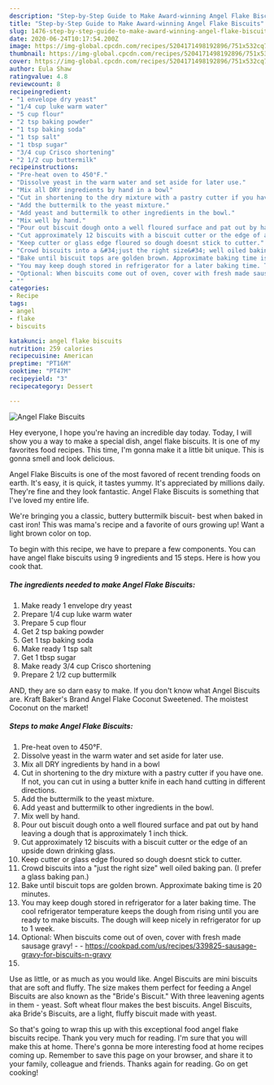 ```yaml
---
description: "Step-by-Step Guide to Make Award-winning Angel Flake Biscuits"
title: "Step-by-Step Guide to Make Award-winning Angel Flake Biscuits"
slug: 1476-step-by-step-guide-to-make-award-winning-angel-flake-biscuits
date: 2020-06-24T10:17:54.200Z
image: https://img-global.cpcdn.com/recipes/5204171498192896/751x532cq70/angel-flake-biscuits-recipe-main-photo.jpg
thumbnail: https://img-global.cpcdn.com/recipes/5204171498192896/751x532cq70/angel-flake-biscuits-recipe-main-photo.jpg
cover: https://img-global.cpcdn.com/recipes/5204171498192896/751x532cq70/angel-flake-biscuits-recipe-main-photo.jpg
author: Eula Shaw
ratingvalue: 4.8
reviewcount: 8
recipeingredient:
- "1 envelope dry yeast"
- "1/4 cup luke warm water"
- "5 cup flour"
- "2 tsp baking powder"
- "1 tsp baking soda"
- "1 tsp salt"
- "1 tbsp sugar"
- "3/4 cup Crisco shortening"
- "2 1/2 cup buttermilk"
recipeinstructions:
- "Pre-heat oven to 450°F."
- "Dissolve yeast in the warm water and set aside for later use."
- "Mix all DRY ingredients by hand in a bowl"
- "Cut in shortening to the dry mixture with a pastry cutter if you have one. If not, you can cut in using a butter knife in each hand cutting in different directions."
- "Add the buttermilk to the yeast mixture."
- "Add yeast and buttermilk to other ingredients in the bowl."
- "Mix well by hand."
- "Pour out biscuit dough onto a well floured surface and pat out by hand leaving a dough that is approximately 1 inch thick."
- "Cut approximately 12 biscuits with a biscuit cutter or the edge of an upside down drinking glass."
- "Keep cutter or glass edge floured so dough doesnt stick to cutter."
- "Crowd biscuits into a &#34;just the right size&#34; well oiled baking pan. (I prefer a glass baking pan.)"
- "Bake until biscuit tops are golden brown. Approximate baking time is 20 minutes."
- "You may keep dough stored in refrigerator for a later baking time. The cool refrigerator temperature keeps the dough from rising until you are ready to make biscuits. The dough will keep nicely in refrigerator for up to 1 week."
- "Optional: When biscuits come out of oven, cover with fresh made sausage gravy!  https://cookpad.com/us/recipes/339825-sausage-gravy-for-biscuits-n-gravy"
- ""
categories:
- Recipe
tags:
- angel
- flake
- biscuits

katakunci: angel flake biscuits 
nutrition: 259 calories
recipecuisine: American
preptime: "PT16M"
cooktime: "PT47M"
recipeyield: "3"
recipecategory: Dessert

---
```



![Angel Flake Biscuits](https://img-global.cpcdn.com/recipes/5204171498192896/751x532cq70/angel-flake-biscuits-recipe-main-photo.jpg)

Hey everyone, I hope you're having an incredible day today. Today, I will show you a way to make a special dish, angel flake biscuits. It is one of my favorites food recipes. This time, I'm gonna make it a little bit unique. This is gonna smell and look delicious.

Angel Flake Biscuits is one of the most favored of recent trending foods on earth. It's easy, it is quick, it tastes yummy. It's appreciated by millions daily. They're fine and they look fantastic. Angel Flake Biscuits is something that I've loved my entire life.

We&#39;re bringing you a classic, buttery buttermilk biscuit- best when baked in cast iron! This was mama&#39;s recipe and a favorite of ours growing up! Want a light brown color on top.


To begin with this recipe, we have to prepare a few components. You can have angel flake biscuits using 9 ingredients and 15 steps. Here is how you cook that.

<!--inarticleads1-->

##### The ingredients needed to make Angel Flake Biscuits:

1. Make ready 1 envelope dry yeast
1. Prepare 1/4 cup luke warm water
1. Prepare 5 cup flour
1. Get 2 tsp baking powder
1. Get 1 tsp baking soda
1. Make ready 1 tsp salt
1. Get 1 tbsp sugar
1. Make ready 3/4 cup Crisco shortening
1. Prepare 2 1/2 cup buttermilk


AND, they are so darn easy to make. If you don&#39;t know what Angel Biscuits are. Kraft Baker&#39;s Brand Angel Flake Coconut Sweetened. The moistest Coconut on the market! 

<!--inarticleads2-->

##### Steps to make Angel Flake Biscuits:

1. Pre-heat oven to 450°F.
1. Dissolve yeast in the warm water and set aside for later use.
1. Mix all DRY ingredients by hand in a bowl
1. Cut in shortening to the dry mixture with a pastry cutter if you have one. If not, you can cut in using a butter knife in each hand cutting in different directions.
1. Add the buttermilk to the yeast mixture.
1. Add yeast and buttermilk to other ingredients in the bowl.
1. Mix well by hand.
1. Pour out biscuit dough onto a well floured surface and pat out by hand leaving a dough that is approximately 1 inch thick.
1. Cut approximately 12 biscuits with a biscuit cutter or the edge of an upside down drinking glass.
1. Keep cutter or glass edge floured so dough doesnt stick to cutter.
1. Crowd biscuits into a &#34;just the right size&#34; well oiled baking pan. (I prefer a glass baking pan.)
1. Bake until biscuit tops are golden brown. Approximate baking time is 20 minutes.
1. You may keep dough stored in refrigerator for a later baking time. The cool refrigerator temperature keeps the dough from rising until you are ready to make biscuits. The dough will keep nicely in refrigerator for up to 1 week.
1. Optional: When biscuits come out of oven, cover with fresh made sausage gravy! -  - https://cookpad.com/us/recipes/339825-sausage-gravy-for-biscuits-n-gravy
1. 


Use as little, or as much as you would like. Angel Biscuits are mini biscuits that are soft and fluffy. The size makes them perfect for feeding a Angel Biscuits are also known as the &#34;Bride&#39;s Biscuit.&#34; With three leavening agents in them - yeast. Soft wheat flour makes the best biscuits. Angel Biscuits, aka Bride&#39;s Biscuits, are a light, fluffy biscuit made with yeast. 

So that's going to wrap this up with this exceptional food angel flake biscuits recipe. Thank you very much for reading. I'm sure that you will make this at home. There's gonna be more interesting food at home recipes coming up. Remember to save this page on your browser, and share it to your family, colleague and friends. Thanks again for reading. Go on get cooking!
